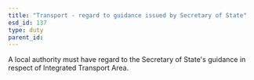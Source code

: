 ```yaml
---
title: "Transport - regard to guidance issued by Secretary of State"
esd_id: 137
type: duty
parent_id:  
---
```


A local authority must have regard to the Secretary of State's guidance in respect of Integrated Transport Area.

